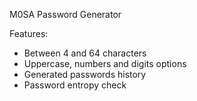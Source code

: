 M0SA Password Generator

Features:
- Between 4 and 64 characters
- Uppercase, numbers and digits options
- Generated passwords history
- Password entropy check